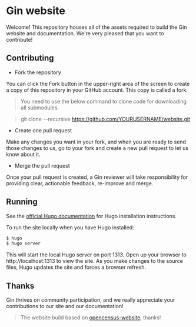 # Gin website

Welcome! This repository houses all of the assets required to build the Gin website and documentation. We're very pleased that you want to contribute!

## Contributing

- Fork the repository

You can click the Fork button in the upper-right area of the screen to create a copy of this repository in your GitHub account. This copy is called a fork.

> You need to use the below command to clone code for downloading all submodules.

> git clone --recursive https://github.com/YOURUSERNAME/website.git

- Create one pull request

Make any changes you want in your fork, and when you are ready to send those changes to us, go to your fork and create a new pull request to let us know about it.

- Merge the pull request

Once your pull request is created, a Gin reviewer will take responsibility for providing clear, actionable feedback, re-improve and merge.

## Running

See the [official Hugo documentation](https://gohugo.io/getting-started/installing/) for Hugo installation instructions.

To run the site locally when you have Hugo installed:

```sh
$ hugo
$ hugo server
```

This will start the local Hugo server on port 1313. Open up your browser to http://localhost:1313 to view the site. As you make changes to the source files, Hugo updates the site and forces a browser refresh.

## Thanks

Gin thrives on community participation, and we really appreciate your contributions to our site and our documentation!

> The website build based on [opencensus-website](https://github.com/census-instrumentation/opencensus-website), thanks!

